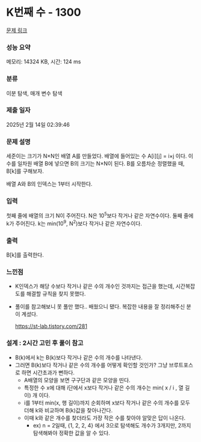 # K번째 수 - 1300 

[문제 링크](https://www.acmicpc.net/problem/1300) 

### 성능 요약

메모리: 14324 KB, 시간: 124 ms

### 분류

이분 탐색, 매개 변수 탐색

### 제출 일자

2025년 2월 14일 02:39:46

### 문제 설명

<p>세준이는 크기가 N×N인 배열 A를 만들었다. 배열에 들어있는 수 A[i][j] = i×j 이다. 이 수를 일차원 배열 B에 넣으면 B의 크기는 N×N이 된다. B를 오름차순 정렬했을 때, B[k]를 구해보자.</p>

<p>배열 A와 B의 인덱스는 1부터 시작한다.</p>

### 입력 

 <p>첫째 줄에 배열의 크기 N이 주어진다. N은 10<sup>5</sup>보다 작거나 같은 자연수이다. 둘째 줄에 k가 주어진다. k는 min(10<sup>9</sup>, N<sup>2</sup>)보다 작거나 같은 자연수이다.</p>

### 출력 

 <p>B[k]를 출력한다.</p>

### 느낀점

- K인덱스가 해당 수보다 작거나 같은 수의 개수인 것까지는 접근을 했는데, 시간복잡도를 해결할 규칙을 찾지 못했다.
- 풀이를 참고해보니 못 풀만 했다.. 배웠으니 됐다. 복잡한 내용을 잘 정리해주신 분이 계셨다.
    
    https://st-lab.tistory.com/281
    

### 설계 : 2시간 고민 후 풀이 참고

- B(k)에서 k는 B(k)보다 작거나 같은 수의 개수를 나타낸다.
- 그러면 B(k)보다 작거나 같은 수의 개수를 어떻게 확인할 것인가? 그냥 브루트포스로 하면 시간초과가 뻔하다.
    - A배열의 모양을 보면 구구단과 같은 모양을 띤다.
    - 특정한 수 x에 대해 i단에서 x보다 작거나 같은 수의 개수는 min( x / i , 열 길이) 개 이다.
    - i를 1부터 min(x, 행 길이)까지 순회하며 x보다 작거나 같은 수의 개수를 모두 더해 k와 비교하며 B(k)값을 찾아나간다.
    - 이때 k와 같은 개수를 찾더라도 가장 작은 수를 찾아야 알맞은 답이 나온다.
        - ex) n = 2일때, {1, 2, 2, 4} 에서 3으로 탐색해도 개수가 3개지만, 2까지 탐색해봐야 정확한 값을 알 수 있다.